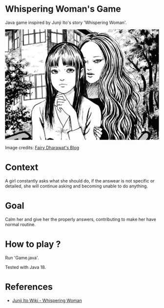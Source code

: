 # Whispering Woman's Game

Java game inspired by Junji Ito's story 'Whispering Woman'.

<img src="./imgs/whispering-woman.webp">

Image credits: [Fairy Dharawat's Blog](https://fairydharawat.wordpress.com/2020/02/06/whispering-woman-by-junji-itou/)

# Context

A girl constantly asks what she should do, if the answear is not specific or detailed, she will continue asking and
becoming unable to do anything.

# Goal

Calm her and give her the properly answers, contributing to make her have normal routine.

# How to play ?


Run 'Game.java'.

Tested with Java 18.

# References

- [Junji Ito Wiki - Whispering Woman](https://junjiitomanga.fandom.com/wiki/Whispering_Woman)
